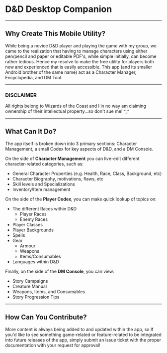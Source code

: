# **D&D Desktop Companion**

***

## **Why Create This Mobile Utility?**
While being a novice D&D player and playing the game with my group, we came to the realization that having to manage characters using either pen/pencil and paper or editable PDF's, while simple initially, can become rather tedious. Hence my resolve to make the free utility for players both new and experienced that is easily accessible. This app (and its smaller Android brother of the same name) act as a Character Manager, Encyclopedia, and DM Tool. 

***
### **DISCLAIMER**
All rights belong to Wizards of the Coast and I in no way am claiming ownership of their intellectual property...so don't sue me! ^_^

***

## **What Can It Do?**
The app itself is broken down into 3 primary sections: Character Management, a small Codex for key aspects of D&D, and a DM Console.  

On the side of **Character Management** you can live-edit different character-related categories, such as:
  * General Character Properties (e.g. Health, Race, Class, Background, etc)
  * Character Biography, motivations, flaws, etc
  * Skill levels and Specializations
  * Inventory/Item management

On the side of the **Player Codex**, you can make quick lookup of topics on:
* The different Races within D&D
  * Player Races
  * Enemy Races
* Player Classes
* Player Backgrounds
* Spells
* Gear
  * Armour
  * Weapons
  * Items/Consumables
* Languages within D&D

Finally, on the side of the **DM Console**, you can view:
* Story Campaigns
* Creature Manual
* Weapons, Items, and Consumables
* Story Progression Tips
***

## **How Can You Contribute?**
More content is always being added to and updated within the app, so If you'd like to see something game-related or 
feature-related to be integrated into future releases of the app, simply submit an issue ticket with the proper documentation
with your request for approval!
